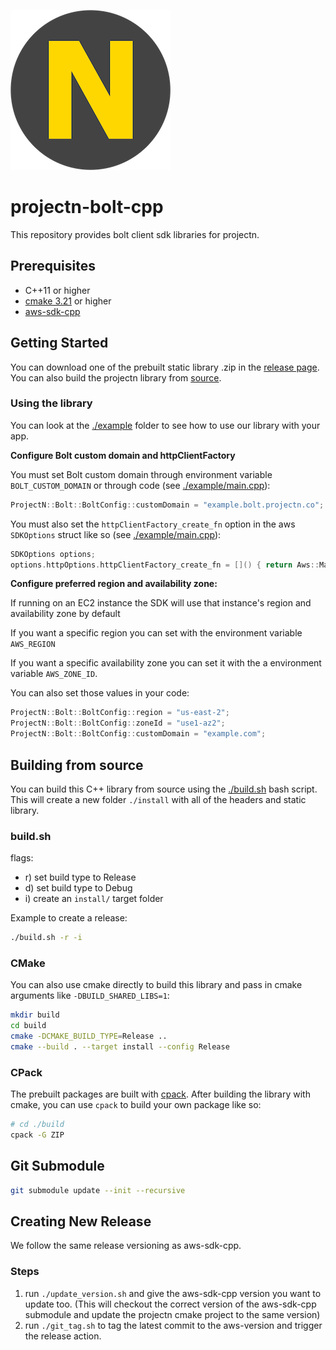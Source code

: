![projectn.png](./projectn.png)
# projectn-bolt-cpp

This repository provides bolt client sdk libraries for projectn.

## Prerequisites

- C++11 or higher
- [cmake 3.21](https://cmake.org/) or higher
- [aws-sdk-cpp](https://docs.aws.amazon.com/sdk-for-cpp/v1/developer-guide/getting-started.html)

## Getting Started

You can download one of the prebuilt static library .zip in the [release page](TODO).
You can also build the projectn library from [source](#building-from-source).

### Using the library

You can look at the [./example](./example) folder to see how to use our library with your app.

**Configure Bolt custom domain and httpClientFactory**

You must set Bolt custom domain through environment variable `BOLT_CUSTOM_DOMAIN` or through code (see [./example/main.cpp](./example/main.cpp)):

```c++
ProjectN::Bolt::BoltConfig::customDomain = "example.bolt.projectn.co";
```

You must also set the `httpClientFactory_create_fn` option in the aws `SDKOptions` struct like so (see [./example/main.cpp](./example/main.cpp)): 

```c++
SDKOptions options;
options.httpOptions.httpClientFactory_create_fn = []() { return Aws::MakeShared<ProjectN::Bolt::BoltS3HttpClientFactory>(ALLOCATION_TAG); };
```

**Configure preferred region and availability zone:**

If running on an EC2 instance the SDK will use that instance's region and availability zone by default

If you want a specific region you can set with the environment variable `AWS_REGION`

If you want a specific availability zone you can set it with the a environment variable `AWS_ZONE_ID`.

You can also set those values in your code:

```c++
ProjectN::Bolt::BoltConfig::region = "us-east-2";
ProjectN::Bolt::BoltConfig::zoneId = "use1‑az2";
ProjectN::Bolt::BoltConfig::customDomain = "example.com";
```

## Building from source

You can build this C++ library from source using the [./build.sh](./build.sh) bash script.
This will create a new folder `./install` with all of the headers and static library.

### build.sh

flags:

- r) set build type to Release
- d) set build type to Debug
- i) create an `install/` target folder

Example to create a release:

```bash
./build.sh -r -i
```

### CMake

You can also use cmake directly to build this library and pass in cmake arguments like `-DBUILD_SHARED_LIBS=1`:

```bash
mkdir build
cd build
cmake -DCMAKE_BUILD_TYPE=Release ..
cmake --build . --target install --config Release
```

### CPack

The prebuilt packages are built with [cpack](https://cmake.org/cmake/help/latest/module/CPack.html). After building the library with cmake, you can use `cpack` to build your own package like so:

```bash
# cd ./build
cpack -G ZIP
```

## Git Submodule

```bash
git submodule update --init --recursive
```

## Creating New Release

We follow the same release versioning as aws-sdk-cpp.

### Steps

1. run `./update_version.sh` and give the aws-sdk-cpp version you want to update too. (This will checkout the correct version of the aws-sdk-cpp submodule and update the projectn cmake project to the same version)
2. run `./git_tag.sh` to tag the latest commit to the aws-version and trigger the release action.